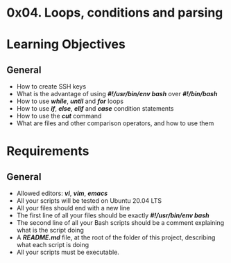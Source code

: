# 0x04. Loops, conditions and parsing
# Learning Objectives

## General
* How to create SSH keys
* What is the advantage of using ***#!/usr/bin/env bash*** over ***#!/bin/bash***
* How to use ***while***, ***until*** and ***for*** loops
* How to use ***if***, ***else***, ***elif*** and ***case*** condition statements
* How to use the ***cut*** command
* What are files and other comparison operators, and how to use them

# Requirements
## General

* Allowed editors: ***vi***, ***vim***, ***emacs***
* All your scripts will be tested on Ubuntu 20.04 LTS 
* All your files should end with a new line
* The first line of all your files should be exactly ***#!/usr/bin/env bash***
* The second line of all your Bash scripts should be a comment explaining what is the script doing
* A ***README.md*** file, at the root of the folder of this project, describing what each script is doing
* All your scripts must be executable.
